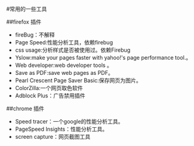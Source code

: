 #常用的一些工具

##firefox 插件

* fireBug：不解释
* Page Speed:性能分析工具，依赖firebug
* css usage:分析样式是否被使用过。依赖Firebug
* Yslow:make your pages faster with yahoo!'s page performance tool.。
* Web developer:web developer tools 。
* Save as PDF:save web pages as PDF。
* Pearl Crescent Page Saver Basic:保存网页为图片。
* ColorZilla:一个网页取色软件
* Adblock Plus：广告禁用插件


##chrome 插件

* Speed tracer：一个google的性能分析工具。
* PageSpeed Insights：性能分析工具。
* screen capture：网页截图工具